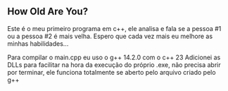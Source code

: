 ## How Old Are You?

Este é o meu primeiro programa em c++, ele analisa e fala se a pessoa #1 ou a pessoa #2 é mais velha.
Espero que cada vez mais eu melhore as minhas habilidades...

Para compilar o main.cpp eu uso o g++ 14.2.0 com o c++ 23
Adicionei as DLLs para facilitar na hora da execução do próprio .exe, não precisa abrir por terminar, ele funciona totalmente se aberto pelo arquivo criado pelo g++

